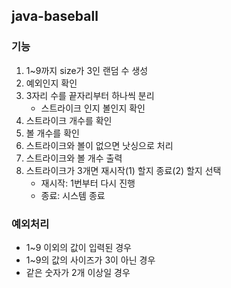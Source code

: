## java-baseball
### 기능
1. 1~9까지 size가 3인 랜덤 수 생성
2. 예외인지 확인
3. 3자리 수를 끝자리부터 하나씩 분리
   - 스트라이크 인지 볼인지 확인
4. 스트라이크 개수를 확인
5. 볼 개수를 확인
6. 스트라이크와 볼이 없으면 낫싱으로 처리
7. 스트라이크와 볼 개수 출력
8. 스트라이크가 3개면 재시작(1) 할지 종료(2) 할지 선택
   - 재시작: 1번부터 다시 진행
   - 종료: 시스템 종료

### 예외처리
- 1~9 이외의 값이 입력된 경우
- 1~9의 값의 사이즈가 3이 아닌 경우
- 같은 숫자가 2개 이상일 경우
